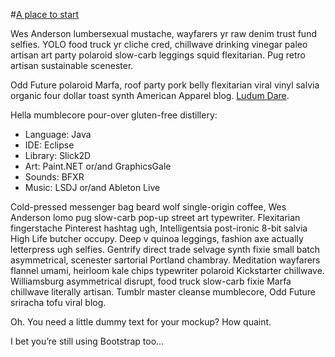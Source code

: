 #<a href="./?id=1">A place to start</a>

Wes Anderson lumbersexual mustache, wayfarers yr raw denim trust fund selfies. YOLO food truck yr cliche cred, chillwave drinking vinegar paleo artisan art party polaroid slow-carb leggings squid flexitarian. Pug retro artisan sustainable scenester.

Odd Future polaroid Marfa, roof party pork belly flexitarian viral vinyl salvia organic four dollar toast synth American Apparel blog.  <a href="http://ludumdare.com" target="_blank">Ludum Dare</a>.

Hella mumblecore pour-over gluten-free distillery:

* Language: Java
* IDE: Eclipse
* Library: Slick2D
* Art: Paint.NET or/and GraphicsGale
* Sounds: BFXR
* Music: LSDJ or/and Ableton Live

Cold-pressed messenger bag beard wolf single-origin coffee, Wes Anderson lomo pug slow-carb pop-up street art typewriter. Flexitarian fingerstache Pinterest hashtag ugh, Intelligentsia post-ironic 8-bit salvia High Life butcher occupy. Deep v quinoa leggings, fashion axe actually letterpress ugh selfies. Gentrify direct trade selvage synth fixie small batch asymmetrical, scenester sartorial Portland chambray. Meditation wayfarers flannel umami, heirloom kale chips typewriter polaroid Kickstarter chillwave. Williamsburg asymmetrical disrupt, food truck slow-carb fixie Marfa chillwave literally artisan. Tumblr master cleanse mumblecore, Odd Future sriracha tofu viral blog.

Oh. You need a little dummy text for your mockup? How quaint.

I bet you’re still using Bootstrap too…
